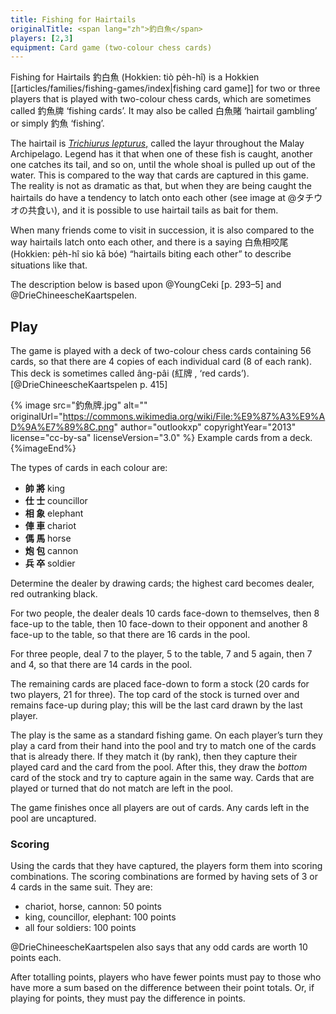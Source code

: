 ```yaml
---
title: Fishing for Hairtails
originalTitle: <span lang="zh">釣白魚</span>
players: [2,3]
equipment: Card game (two-colour chess cards)
---
```


<p class="lead">

Fishing for Hairtails <span lang="zh-Hant">釣白魚</span> (Hokkien: <span lang="nan-Latn">tiò pe̍h-hî</span>) is a Hokkien [[articles/families/fishing-games/index|fishing card game]] for two or three players that is played with two-colour chess cards, which are sometimes called <span lang="zh-Hant">釣魚牌</span> ‘fishing cards’.  It may also be called <span lang="zh-Hant">白魚賭</span> ‘hairtail gambling’ or simply <span lang="zh-Hant">釣魚</span> ‘fishing’.

</p>

<!-- excerpt -->

The hairtail is [<cite>Trichiurus lepturus</cite>,](https://en.wikipedia.org/wiki/Largehead_hairtail) called the <span lang="ms">layur</span> throughout the Malay Archipelago. Legend has it that when one of these fish is caught, another one catches its tail, and so on, until the whole shoal is pulled up out of the water. This is compared to the way that cards are captured in this game. The reality is not as dramatic as that, but when they are being caught the hairtails do have a tendency to latch onto each other (see image at @タチウオの共食い), and it is possible to use hairtail tails as bait for them.

When many friends come to visit in succession, it is also compared to the way hairtails latch onto each other, and there is a saying <span lang="zh-Hant">白魚相咬尾</span> (Hokkien: <span lang="nan-Latn">pe̍h-hî sio kā bóe</span>) “hairtails biting each other” to describe situations like that.

The description below is based upon @YoungCeki [p. 293–5] and @DrieChineescheKaartspelen.

<!--
Chineesche visschers verhalen vandezen visch dat,wan eréénuiteenschool aandenhoek gevangen isenuithetwater gehaald wordt,denaaste buurman hem onmiddelijk indenstaart bijtenzich mede laat optrekken.Deze handeling plant zich voort door degeheele school en200ge beurt hetdatdevisscher meteenonbeduidend stukje aas,bestaande uiteenmoot vandenzelfden »witten visch"inéénkeer eengroot aantal dier visschen vaugt. Nuheeft deChineesche kaartspeler dievorming vancenaaneenschakeling door den »witten visch "vergeleken metdevorming vanseriën inzijnkaartspel ,en aanééndier spelen dennaam »denwitten visch hengelen “gegeven . Buiten het kaartspel wordt deze hebbelijkheid van den »witten visch" nog gebezigd om te wijzen op een ongewoon groot aantal vrienden, die achtereenvolgens op den zelfdeuntijd een bezoek komen brengen. Het achter elkander binnenkomen der vrieden wordt nl. vergeleken met die reeks witte visschen aan den hengel, en onder een welkemstgroet voegt de gastheer den bezoekers toe: "de witte visschen bitjen elkander in den staart"

Chinese fishermen tell that when one of the school's fish is caught at an angle and taken out of the water, its next neighbour immediately bites its tail and pulls it up with him. This action is repeated throughout the whole school and 200 times the fisherman fishes a large number of fish with an insignificant piece of bait consisting of the same "white fish". Now the Chinese card player has compared the formation of cen links by the "white fish" with the formation of saris in his card game, and has given this game the name "angling the white fish". Outside the card game, the "whitefish's" ability is also used to refer to an unusually large number of friends who come to visit successively at the same time. The arrival of friends one after the other is compared to a series of white fish on a fishing rod, and under a greeting the host adds: "the white fish bit each other in the tail".

Translated with www.DeepL.com/Translator (free version)

-->

<!-- 
一方有難，八方追著啃

釣帶魚時，會發生一種神奇現象。《海錯圖》畫的就是這個場景：一隻帶魚咬鉤後，另一隻會咬住它的尾巴，一起被提出水。

這可不是瞎說的，今天人們釣帶魚時，仍能看到這種奇觀，有時甚至能一次提起三四條帶魚。閩南有漁諺「白魚相咬尾」、「白魚連尾釣」即此。

原文網址：https://kknews.cc/food/mpov422.html

When one side is in trouble, all sides follow

When fishing for striped bass, a magical phenomenon occurs. This is the scene depicted in The Sea of Mistakes, where one striped bass bites the hook and then another bites its tail and is lifted out of the water together.

This is not just nonsense, as people can still see this spectacle when fishing for striped bass today, sometimes even lifting three or four fish at a time. There is a fishing proverb in Minnan that says "white fish bite each other's tails" and "white fish caught with tails".

Original website: https://kknews.cc/food/mpov422.html

Translated with www.DeepL.com/Translator (free version)

-->

## Play

The game is played with a deck of two-colour chess cards containing 56 cards, so that there are 4 copies of each individual card (8 of each rank). This deck is sometimes called <span lang="nan-Latn">âng-pâi</span> (<span lang="zh">紅牌
</span>, ‘red cards’).[@DrieChineescheKaartspelen p. 415]

{% image src="釣魚牌.jpg" alt="" 
    originalUrl="https://commons.wikimedia.org/wiki/File:%E9%87%A3%E9%AD%9A%E7%89%8C.png"
    author="outlookxp" copyrightYear="2013"
    license="cc-by-sa" licenseVersion="3.0" %}
Example cards from a deck.
{%imageEnd%}

The types of cards in each colour are:

<ul class="columnar">
<li><b><span lang="zh-Hant" class="red">帥</span> <span lang="zh-Hant">將</span></b> king
<li><b><span lang="zh-Hant" class="red">仕</span> <span lang="zh-Hant">士</span></b> councillor
<li><b><span lang="zh-Hant" class="red">相</span> <span lang="zh-Hant">象</span></b> elephant
<li><b><span lang="zh-Hant" class="red">俥</span> <span lang="zh-Hant">車</span></b> chariot
<li><b><span lang="zh-Hant" class="red">傌</span> <span lang="zh-Hant">馬</span></b> horse
<li><b><span lang="zh-Hant" class="red">炮</span> <span lang="zh-Hant">包</span></b> cannon
<li><b><span lang="zh-Hant" class="red">兵</span> <span lang="zh-Hant">卒</span></b> soldier
</ul>

Determine the dealer by drawing cards; the highest card becomes dealer, red outranking black.

For two people, the dealer deals 10 cards face-down to themselves, then 8 face-up to the table, then 10 face-down to their opponent and another 8 face-up to the table, so that there are 16 cards in the pool.

For three people, deal 7 to the player, 5 to the table, 7 and 5 again, then 7 and 4, so that there are 14 cards in the pool.

The remaining cards are placed face-down to form a stock (20 cards for two players, 21 for three). The top card of the stock is turned over and remains face-up during play; this will be the last card drawn by the last player.

The play is the same as a standard fishing game. On each player’s turn they play a card from their hand into the pool and try to match one of the cards that is already there. If they match it (by rank), then they capture their played card and the card from the pool. After this, they draw the _bottom_ card of the stock and try to capture again in the same way. Cards that are played or turned that do not match are left in the pool.

The game finishes once all players are out of cards. Any cards left in the pool are uncaptured.

### Scoring

Using the cards that they have captured, the players form them into scoring combinations. The scoring combinations are formed by having sets of 3 or 4 cards in the same suit. They are:

- chariot, horse, cannon: 50 points
- king, councillor, elephant: 100 points
- all four soldiers: 100 points

@DrieChineescheKaartspelen also says that any odd cards are worth 10 points each.

After totalling points, players who have fewer points must pay to those who have more a sum based on the difference between their point totals. Or, if playing for points, they must pay the difference in points.
